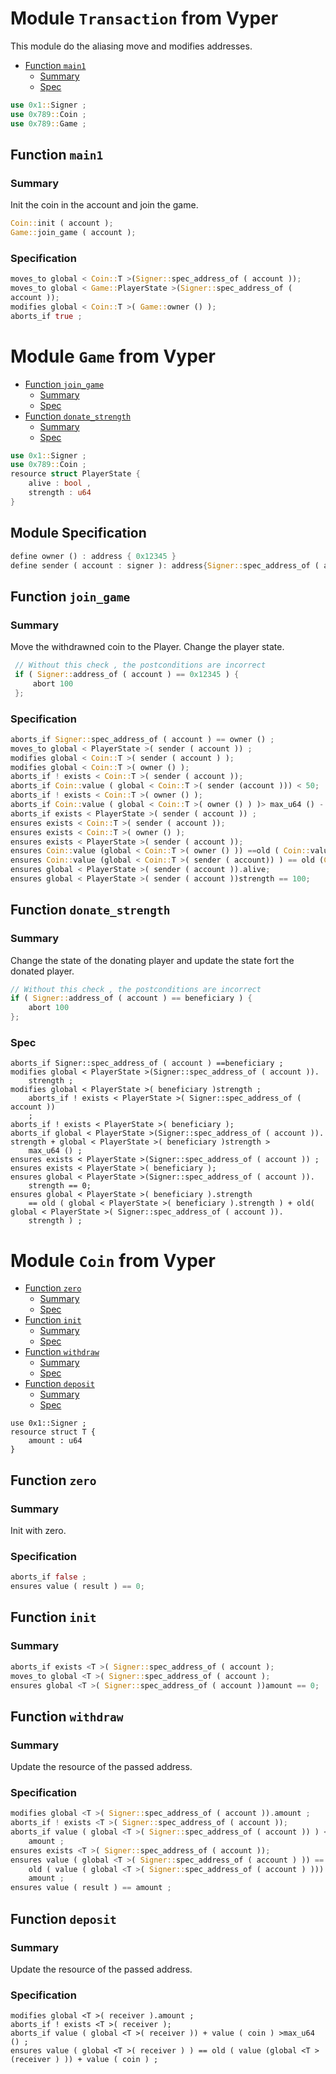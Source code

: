 <a name="module_Transaction"></a>

# Module `Transaction` from Vyper

This module do the aliasing move and modifies addresses.

-  [Function `main1`](#Function_main1)
    -  [Summary](#)
    -  [Spec](#)

```rust
use 0x1::Signer ;
use 0x789::Coin ;
use 0x789::Game ;
```

<a name="@Function_main1"></a>

## Function `main1`

### Summary
Init the coin in the account and join the game.
```rust
Coin::init ( account );
Game::join_game ( account );
```
### Specification
```rust
moves_to global < Coin::T >(Signer::spec_address_of ( account ));
moves_to global < Game::PlayerState >(Signer::spec_address_of (
account ));
modifies global < Coin::T >( Game::owner () );
aborts_if true ; 
```

# Module `Game` from Vyper

-  [Function `join_game`](#Function_join_game)
    -  [Summary](#)
    -  [Spec](#)
-  [Function `donate_strength`](#Function_donate_strength)
    -  [Summary](#)
    -  [Spec](#)
```rust
use 0x1::Signer ;
use 0x789::Coin ;
resource struct PlayerState {
    alive : bool ,
    strength : u64
}
```
## Module Specification
```rust
define owner () : address { 0x12345 }
define sender ( account : signer ): address{Signer::spec_address_of ( account ) } 
```
<a name="@Function_join_game"></a>

## Function `join_game`
### Summary
Move the withdrawned coin to the Player. Change the player state.
```rust
 // Without this check , the postconditions are incorrect
 if ( Signer::address_of ( account ) == 0x12345 ) {
     abort 100
 };
 ```
### Specification
```rust
aborts_if Signer::spec_address_of ( account ) == owner () ;
moves_to global < PlayerState >( sender ( account )) ;
modifies global < Coin::T >( sender ( account ) );
modifies global < Coin::T >( owner () );
aborts_if ! exists < Coin::T >( sender ( account ));
aborts_if Coin::value ( global < Coin::T >( sender (account ))) < 50;
aborts_if ! exists < Coin::T >( owner () );
aborts_if Coin::value ( global < Coin::T >( owner () ) )> max_u64 () - 50;
aborts_if exists < PlayerState >( sender ( account )) ;
ensures exists < Coin::T >( sender ( account ));
ensures exists < Coin::T >( owner () );
ensures exists < PlayerState >( sender ( account ));
ensures Coin::value (global < Coin::T >( owner () )) ==old ( Coin::value ( global < Coin::T >( owner () )) ) + 50;
ensures Coin::value (global < Coin::T >( sender ( account)) ) == old (Coin::value ( global < Coin::T >( sender ( account )) )) - 50;
ensures global < PlayerState >( sender ( account )).alive;
ensures global < PlayerState >( sender ( account ))strength == 100;
```
<a name="@Function_donate_strength"></a>

## Function `donate_strength`
### Summary
Change the state of the donating player and update the state fort the donated player.
```rust
// Without this check , the postconditions are incorrect
if ( Signer::address_of ( account ) == beneficiary ) {
    abort 100
};
```
### Spec
```
aborts_if Signer::spec_address_of ( account ) ==beneficiary ;
modifies global < PlayerState >(Signer::spec_address_of ( account )).
    strength ;
modifies global < PlayerState >( beneficiary )strength ;
    aborts_if ! exists < PlayerState >( Signer::spec_address_of ( account ))
    ;
aborts_if ! exists < PlayerState >( beneficiary );
aborts_if global < PlayerState >(Signer::spec_address_of ( account )).
strength + global < PlayerState >( beneficiary )strength >
    max_u64 () ;
ensures exists < PlayerState >(Signer::spec_address_of ( account )) ;
ensures exists < PlayerState >( beneficiary );
ensures global < PlayerState >(Signer::spec_address_of ( account )).
    strength == 0;
ensures global < PlayerState >( beneficiary ).strength
    == old ( global < PlayerState >( beneficiary ).strength ) + old( global < PlayerState >( Signer::spec_address_of ( account )).
    strength ) ;
```
# Module `Coin` from Vyper

-  [Function `zero`](#Function_zero)
    -  [Summary](#)
    -  [Spec](#)
-  [Function `init`](#Function_init)
    -  [Summary](#)
    -  [Spec](#)
-  [Function `withdraw`](#Function_withdraw)
    -  [Summary](#)
    -  [Spec](#)
-  [Function `deposit`](#Function_deposit)
    -  [Summary](#)
    -  [Spec](#)
```
use 0x1::Signer ;
resource struct T {
    amount : u64
}
```

<a name="@Function_zero"></a>

## Function `zero`
### Summary
Init with zero.
### Specification
```rust
aborts_if false ;
ensures value ( result ) == 0;
```
<a name="@Function_init"></a>

## Function `init`
### Summary

```rust
aborts_if exists <T >( Signer::spec_address_of ( account );
moves_to global <T >( Signer::spec_address_of ( account );
ensures global <T >( Signer::spec_address_of ( account ))amount == 0;
```

<a name="@Function_withdraw"></a>

## Function `withdraw`
### Summary
Update the resource of the passed address.
### Specification

```rust
modifies global <T >( Signer::spec_address_of ( account )).amount ;
aborts_if ! exists <T >( Signer::spec_address_of ( account ));
aborts_if value ( global <T >( Signer::spec_address_of ( account )) ) <
    amount ;
ensures exists <T >( Signer::spec_address_of ( account ));
ensures value ( global <T >( Signer::spec_address_of ( account ) )) ==
    old ( value ( global <T >( Signer::spec_address_of ( account ) ))) -
    amount ;
ensures value ( result ) == amount ; 
```

<a name="@Function_deposit"></a>

## Function `deposit`
### Summary
Update the resource of the passed address.
### Specification
```
modifies global <T >( receiver ).amount ;
aborts_if ! exists <T >( receiver );
aborts_if value ( global <T >( receiver )) + value ( coin ) >max_u64 () ;
ensures value ( global <T >( receiver ) ) == old ( value (global <T >(receiver ) )) + value ( coin ) ;
```